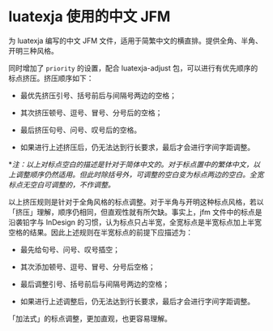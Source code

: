 # luatexja 使用的中文 JFM

为 luatexja 编写的中文 JFM 文件，适用于简繁中文的横直排。提供全角、半角、开明三种风格。

同时增加了 `priority` 的设置，配合 luatexja-adjust 包，可以进行有优先顺序的标点挤压。挤压顺序如下：

* 最优先挤压引号、括号前后与间隔号两边的空格；

* 其次挤压顿号、逗号、冒号、分号后的空格；

* 最后挤压句号、问号、叹号后的空格。

* 如果进行上述挤压后，仍无法达到行长要求，最后才会进行字间字距调整。

\**注：以上对标点空白的描述是针对于简体中文的。对于标点置中的繁体中文，以上调整顺序仍然适用。但此时除括号外，可调整的空白变为标点两边的空白。全宽标点无空白可调整的，不作调整。*

以上挤压规则是针对于全角风格的标点调整。对于半角与开明这种标点风格，若以「挤压」理解，顺序仍相同，但直观性就有所欠缺。事实上，jfm 文件中的标点是沿袭铅字与 InDesign 的习惯，认为标点只占半宽，全宽标点是半宽标点加上半宽空格的结果。因此上述规则在半宽标点的前提下应描述为：

* 最先给句号、问号、叹号插空；

* 其次添加顿号、逗号、冒号、分号后空格；

* 最后调整引号、括号前后与间隔号两边的空格；

* 如果进行上述调整后，仍无法达到行长要求，最后才会进行字间字距调整。

「加法式」的标点调整，更加直观，也更容易理解。
